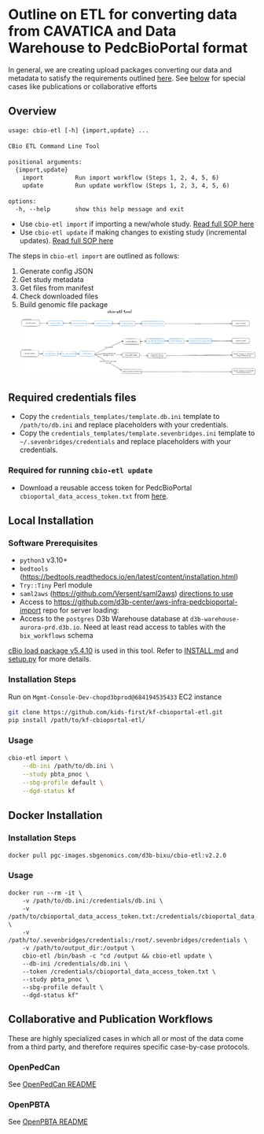# Outline on ETL for converting data from CAVATICA and Data Warehouse to PedcBioPortal format
In general, we are creating upload packages converting our data and metadata to satisfy the requirements outlined [here](https://docs.cbioportal.org/5.1-data-loading/data-loading/file-formats).
See [below](#collaborative-and-publication-workflows) for special cases like publications or collaborative efforts
## Overview
```
usage: cbio-etl [-h] {import,update} ...

CBio ETL Command Line Tool

positional arguments:
  {import,update}
    import         Run import workflow (Steps 1, 2, 4, 5, 6)
    update         Run update workflow (Steps 1, 2, 3, 4, 5, 6)

options:
  -h, --help       show this help message and exit
```
- Use `cbio-etl import` if importing a new/whole study. [Read full SOP here](docs/WHOLE_STUDY_IMPORT.md)
- Use `cbio-etl update` if making changes to existing study (incremental updates). [Read full SOP here](docs/INCREMENTAL_UPDATES.md)

The steps in `cbio-etl import` are outlined as follows:
1. Generate config JSON
1. Get study metadata
1. Get files from manifest
1. Check downloaded files
1. Build genomic file package
![Pipeline Flowchart](images/etl_flowchart.png)

## Required credentials files
- Copy the `credentials_templates/template.db.ini` template to `/path/to/db.ini` and replace placeholders with your credentials.
- Copy the `credentials_templates/template.sevenbridges.ini` template to `~/.sevenbridges/credentials` and replace placeholders with your credentials.

### Required for running `cbio-etl update`
- Download a reusable access token for PedcBioPortal `cbioportal_data_access_token.txt` from [here](https://pedcbioportal.kidsfirstdrc.org/webAPI#using-data-access-tokens).

## Local Installation
### Software Prerequisites
+ `python3` v3.10+
+ `bedtools` (https://bedtools.readthedocs.io/en/latest/content/installation.html)
+ `Try::Tiny` Perl module
+ `saml2aws` (https://github.com/Versent/saml2aws) [directions to use](https://www.notion.so/d3b/Setup-SAML-Login-1056131f1200806ba182f7b7c1793a40?pvs=4)
+ Access to https://github.com/d3b-center/aws-infra-pedcbioportal-import repo for server loading:
+ Access to the `postgres` D3b Warehouse database at `d3b-warehouse-aurora-prd.d3b.io`. Need at least read access to tables with the `bix_workflows` schema

[cBio load package v5.4.10](https://github.com/cBioPortal/cbioportal/releases/tag/v5.4.10) is used in this tool.
Refer to [INSTALL.md](INSTALL.md) and [setup.py](setup.py) for more details.

### Installation Steps
Run on `Mgmt-Console-Dev-chopd3bprod@684194535433` EC2 instance
```sh
git clone https://github.com/kids-first/kf-cbioportal-etl.git
pip install /path/to/kf-cbioportal-etl/
```

### Usage
```sh
cbio-etl import \
    --db-ini /path/to/db.ini \
    --study pbta_pnoc \
    --sbg-profile default \
    --dgd-status kf 
  ```

## Docker Installation
### Installation Steps
```sh
docker pull pgc-images.sbgenomics.com/d3b-bixu/cbio-etl:v2.2.0
```

### Usage
```
docker run --rm -it \
    -v /path/to/db.ini:/credentials/db.ini \
    -v /path/to/cbioportal_data_access_token.txt:/credentials/cbioportal_data_access_token.txt \
    -v /path/to/.sevenbridges/credentials:/root/.sevenbridges/credentials \
    -v /path/to/output_dir:/output \
    cbio-etl /bin/bash -c "cd /output && cbio-etl update \
    --db-ini /credentials/db.ini \
    --token /credentials/cbioportal_data_access_token.txt \
    --study pbta_pnoc \
    --sbg-profile default \
    --dgd-status kf"
```

## Collaborative and Publication Workflows
These are highly specialized cases in which all or most of the data come from a third party, and therefore requires specific case-by-case protocols.

### OpenPedCan
See [OpenPedCan README](COLLABORATIONS/openTARGETS/README.md)

### OpenPBTA
See [OpenPBTA README](COLLABORATIONS/openPBTA/README.md)